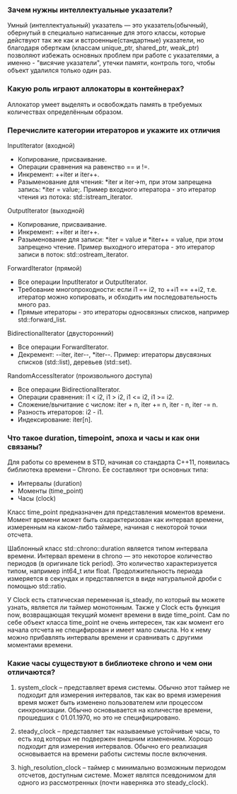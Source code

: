 ### Зачем нужны интеллектуальные указатели?
Умный (интеллектуальный) указатель — это указатель(обычный), обернутый в специально написанные для этого классы, которые действуют так же как и встроенные(стандартные) указатели, но благодаря оберткам (классам unique_ptr, shared_ptr, weak_ptr) позволяют избежать основных проблем при работе с указателями, а именно - "висячие указатели", утечки памяти, контроль того, чтобы объект удалился только один раз.

### Какую роль играют аллокаторы в контейнерах?
Аллокатор умеет выделять и освобождать память в требуемых количествах определённым образом. 

### Перечислите категории итераторов и укажите их отличия
InputIterator (входной)
* Копирование, присваивание.
* Операции сравнения на равенство == и !=.
* Инкремент: ++iter и iter++.
* Разыменование для чтения: *iter и iter->m, при этом запрещена запись: *iter = value;.
Пример входного итератора - это итератор чтения из потока: std::istream_iterator.

OutputIterator (выходной)
* Копирование, присваивание.
* Инкремент: ++iter и iter++.
* Разыменование для записи: *iter = value и *iter++ = value, при этом запрещено чтение.
Пример выходного итератора - это итератор записи в поток: std::ostream_iterator.

ForwardIterator (прямой)
* Все операции InputIterator и OutputIterator.
* Требование многопроходности: если i1 == i2, то ++i1 == ++i2, т.е. итератор можно копировать, и обходить им последовательность много раз.
* Прямые итераторы - это итераторы односвязных списков, например std::forward_list.

BidirectionalIterator (двусторонний)
* Все операции ForwardIterator.
* Декремент: --iter, iter--, *iter--.
Пример: итераторы двусвязных списков (std::list), деревьев (std::set).

RandomAccessIterator (произвольного доступа)
* Все операции BidirectionalIterator.
* Операции сравнения: i1 < i2, i1 > i2, i1 <= i2, i1 >= i2.
* Сложение/вычитание с числом: iter + n, iter += n, iter - n, iter -= n.
* Разность итераторов: i2 - i1.
* Индексирование: iter[n].

### Что такое duration, timepoint, эпоха и часы и как они связаны?
Для работы со временем в STD, начиная со стандарта C++11, появилась библиотека времени – Chrono. Ее составляют три основных типа:
* Интервалы (duration)
* Моменты (time_point)
* Часы (clock)

Класс time_point предназначен для представления моментов времени. Момент времени может быть охарактеризован как интервал времени, измеренным на каком-либо таймере, начиная с некоторой точки отсчета. 

Шаблонный класс std::chrono::duration является типом интервала времени. Интервал времени в chrono — это некоторое количество периодов (в оригинале tick period). Это количество характеризуется типом, например int64_t или float. Продолжительность периода измеряется в секундах и представляется в виде натуральной дроби с помощью std::ratio.

У Clock есть статическая переменная is_steady, по который вы можете узнать, является ли таймер монотонным. Также у Clock есть функция now, возвращающая текущий момент времени в виде time_point. Сам по себе объект класса time_point не очень интересен, так как момент его начала отсчета не специфирован и имеет мало смысла. Но к нему можно прибавлять интервалы времени и сравнивать с другими моментами времени.

### Какие часы существуют в библиотеке chrono и чем они отличаются?
1. system_clock – представляет время системы. Обычно этот таймер не подходит для измерения интервалов, так как во время измерения время может быть изменено пользователем или процессом синхронизации. Обычно основывается на количестве времени, прошедших с 01.01.1970, но это не специфицировано.

2. steady_clock – представляет так называемые устойчивые часы, то есть ход которых не подвержен внешним изменениям. Хорошо подходит для измерения интервалов. Обычно его реализация основывается на времени работы системы после включения.

3. high_resolution_clock – таймер с минимально возможным периодом отсчетов, доступным системе. Может являтся псевдонимом для одного из рассмотренных (почти наверняка это steady_clock).
